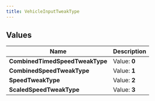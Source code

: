 ```yaml
---
title: VehicleInputTweakType
---
```


## Values
| Name | Description |
| ---- | ----------- |
| **CombinedTimedSpeedTweakType** | Value: **0** |
| **CombinedSpeedTweakType** | Value: **1** |
| **SpeedTweakType** | Value: **2** |
| **ScaledSpeedTweakType** | Value: **3** |

